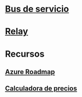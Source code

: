 # [Bus de servicio](/azure/service-bus-messaging)
# [Relay](/azure/service-bus-relay)
# Recursos
## [Azure Roadmap](https://azure.microsoft.com/roadmap/?category=enterprise-integration)
## [Calculadora de precios](https://azure.microsoft.com/pricing/calculator/)
